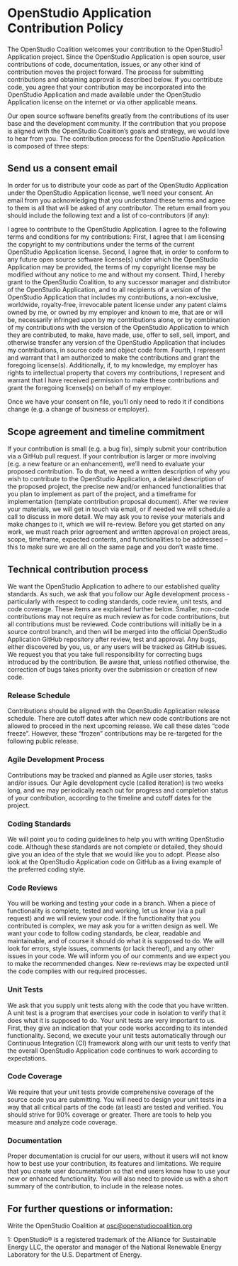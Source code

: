 # OpenStudio Application Contribution Policy

The OpenStudio Coalition welcomes your contribution to the OpenStudio<sup>[1](#footnote1)</sup> Application project. Since the OpenStudio Application is open source, user contributions of code, documentation, issues, or any other kind of contribution moves the project forward. The process for submitting contributions and obtaining approval is described below. If you contribute code, you agree that your contribution may be incorporated into the OpenStudio Application and made available under the OpenStudio Application license on the internet or via other applicable means.

Our open source software benefits greatly from the contributions of its user base and the development community. If the contribution that you propose is aligned with the OpenStudio Coalition’s goals and strategy, we would love to hear from you. The contribution process for the OpenStudio Application is composed of three steps:

## Send us a consent email

In order for us to distribute your code as part of the OpenStudio Application under the OpenStudio Application license, we’ll need your consent. An email from you acknowledging that you understand these terms and agree to them is all that will be asked of any contributor. The return email from you should include the following text and a list of co-contributors (if any):

I agree to contribute to the OpenStudio Application. I agree to the following terms and conditions for my contributions: First, I agree that I am licensing the copyright to my contributions under the terms of the current OpenStudio Application license. Second, I agree that, in order to conform to any future open source software license(s) under which the OpenStudio Application may be provided, the terms of my copyright license may be modified without any notice to me and without my consent. Third, I hereby grant to the OpenStudio Coalition, to any successor manager and distributor of the OpenStudio Application, and to all recipients of a version of the OpenStudio Application that includes my contributions, a non-exclusive, worldwide, royalty-free, irrevocable patent license under any patent claims owned by me, or owned by my employer and known to me, that are or will be, necessarily infringed upon by my contributions alone, or by combination of my contributions with the version of the OpenStudio Application to which they are contributed, to make, have made, use, offer to sell, sell, import, and otherwise transfer any version of the OpenStudio Application that includes my contributions, in source code and object code form. Fourth, I represent and warrant that I am authorized to make the contributions and grant the foregoing license(s). Additionally, if, to my knowledge, my employer has rights to intellectual property that covers my contributions, I represent and warrant that I have received permission to make these contributions and grant the foregoing license(s) on behalf of my employer.

Once we have your consent on file, you’ll only need to redo it if conditions change (e.g. a change of business or employer).

## Scope agreement and timeline commitment

If your contribution is small (e.g. a bug fix), simply submit your contribution via a GitHub pull request. If your contribution is larger or more involving (e.g. a new feature or an enhancement), we’ll need to evaluate your proposed contribution. To do that, we need a written description of why you wish to contribute to the OpenStudio Application, a detailed description of the proposed project, the precise new and/or enhanced functionalities that you plan to implement as part of the project, and a timeframe for implementation (template contribution proposal document). After we review your materials, we will get in touch via email, or if needed we will schedule a call to discuss in more detail. We may ask you to revise your materials and make changes to it, which we will re-review. Before you get started on any work, we must reach prior agreement and written approval on project areas, scope, timeframe, expected contents, and functionalities to be addressed – this to make sure we are all on the same page and you don’t waste time.

## Technical contribution process

We want the OpenStudio Application to adhere to our established quality standards. As such, we ask that you follow our Agile development process - particularly with respect to coding standards, code review, unit tests, and code coverage. These items are explained further below. Smaller, non-code contributions may not require as much review as for code contributions, but all contributions must be reviewed. Code contributions will initially be in a source control branch, and then will be merged into the official OpenStudio Application GitHub repository after review, test and approval. Any bugs, either discovered by you, us, or any users will be tracked as GitHub issues. We request you that you take full responsibility for correcting bugs introduced by the contribution. Be aware that, unless notified otherwise, the correction of bugs takes priority over the submission or creation of new code.

### Release Schedule
Contributions should be aligned with the OpenStudio Application release schedule. There are cutoff dates after which new code contributions are not allowed to proceed in the next upcoming release. We call these dates “code freeze”. However, these “frozen” contributions may be re-targeted for the following public release.

### Agile Development Process
Contributions may be tracked and planned as Agile user stories, tasks and/or issues. Our Agile development cycle (called iteration) is two weeks long, and we may periodically reach out for progress and completion status of your contribution, according to the timeline and cutoff dates for the project.

### Coding Standards
We will point you to coding guidelines to help you with writing OpenStudio code. Although these standards are not complete or detailed, they should give you an idea of the style that we would like you to adopt. Please also look at the OpenStudio Application code on GitHub as a living example of the preferred coding style.

### Code Reviews
You will be working and testing your code in a branch. When a piece of functionality is complete, tested and working, let us know (via a pull request) and we will review your code. If the functionality that you contributed is complex, we may ask you for a written design as well. We want your code to follow coding standards, be clear, readable and maintainable, and of course it should do what it is supposed to do. We will look for errors, style issues, comments (or lack thereof), and any other issues in your code. We will inform you of our comments and we expect you to make the recommended changes. New re-reviews may be expected until the code complies with our required processes.

### Unit Tests
We ask that you supply unit tests along with the code that you have written. A unit test is a program that exercises your code in isolation to verify that it does what it is supposed to do. Your unit tests are very important to us. First, they give an indication that your code works according to its intended functionality. Second, we execute your unit tests automatically through our Continuous Integration (CI) framework along with our unit tests to verify that the overall OpenStudio Application code continues to work according to expectations.

### Code Coverage
We require that your unit tests provide comprehensive coverage of the source code you are submitting. You will need to design your unit tests in a way that all critical parts of the code (at least) are tested and verified. You should strive for 90% coverage or greater. There are tools to help you measure and analyze code coverage.

### Documentation
Proper documentation is crucial for our users, without it users will not know how to best use your contribution, its features and limitations. We require that you create user documentation so that end users know how to use your new or enhanced functionality. You will also need to provide us with a short summary of the contribution, to include in the release notes.

## For further questions or information:

Write the OpenStudio Coalition at osc@openstudiocoalition.org

<a name="footnote1">1</a>: OpenStudio® is a registered trademark of the Alliance for Sustainable Energy LLC, the operator and manager of the National Renewable Energy Laboratory for the U.S. Department of Energy.
